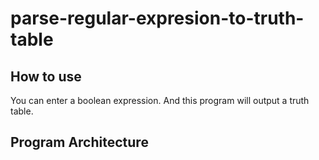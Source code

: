 # parse-regular-expresion-to-truth-table
## How to use
You can enter a boolean expression. And this program will output a truth table.
## Program Architecture
